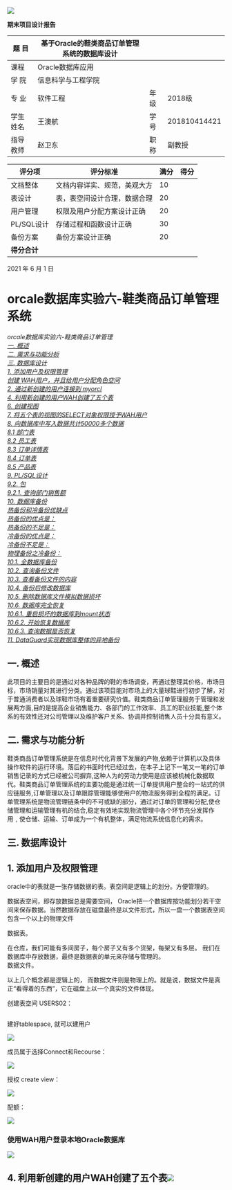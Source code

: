 ![](media/3941f3bb60145ffe7b6ccd7ca3834548.png)

**期末项目设计报告**

| 题 目    | 基于Oracle的鞋类商品订单管理系统的数据库设计 |      |              |
|----------|----------------------------------------------|------|--------------|
| 课程     | Oracle数据库应用                             |      |              |
| 学 院    | 信息科学与工程学院                           |      |              |
| 专 业    | 软件工程                                     | 年级 | 2018级       |
| 学生姓名 | 王澳航                                       | 学号 | 201810414421 |
| 指导教师 | 赵卫东                                       | 职称 | 副教授       |

| **评分项**   | **评分标准**                 | **满分** | **得分** |
|--------------|------------------------------|----------|----------|
| 文档整体     | 文档内容详实、规范，美观大方 | 10       |          |
| 表设计       | 表，表空间设计合理，数据合理 | 20       |          |
| 用户管理     | 权限及用户分配方案设计正确   | 20       |          |
| PL/SQL设计   | 存储过程和函数设计正确       | 30       |          |
| 备份方案     | 备份方案设计正确             | 20       |          |
| **得分合计** |                              |          |          |

2021 年 6 月 1 日

# orcale数据库实验六-鞋类商品订单管理系统

*orcale数据库实验六-鞋类商品订单管理*   
[*一. 概述*](#header-n4)  
[*二. 需求与功能分析* ](#header-n7)  
[*三. 数据库设计*](#header-n9)  
[*1. 添加用户及权限管理*](#header-n10)  
[*创建 WAH用户，并且给用户分配角色空间*](#header-n24)  
[*2. 通过新创建的用户连接到 myorcl* ](#header-n28)  
[*4. 利用新创建的用户WAH创建了五个表*](#header-n34)  
[*6. 创建视图*](#header-n138)  
[*7. 将五个表的视图的SELECT对象权限授予WAH用户* ](#header-n151)  
[*8. 向数据库中写入数据共计50000多个数据*](#header-n153)  
[*8.1 部门表*](#header-n154)  
[*8.2 员工表*](#header-n157)  
[*8.3 订单详情表*](#header-n160)  
[*8.4 订单表*](#header-n163)  
[*8.5 产品表*](#header-n166)  
[*9. PL/SQL设计*](#header-n169)  
[*9.2. 包*](#header-n197)  
[*9.2.1. 查询部门销售额*](#header-n198)  
[*10. 数据库备份*](#header-n202)  
[*热备份和冷备份优缺点*](#header-n205)  
[*热备份的优点是：*](#header-n206)  
[*热备份的不足是：*](#header-n212)  
[*冷备份的优点是：*](#header-n216)  
[*冷备份不足是：*](#header-n222)  
[*物理备份之冷备份：*](#header-n227)  
[*10.1. 全数据库备份*](#header-n236)  
[*10.2. 查询备份文件*](#header-n241)  
[*10.3. 查看备份文件的内容*](#header-n245)  
[*10.4. 备份后修改数据库*](#header-n255)  
[*10.5. 删除数据库文件模拟数据损坏*](#header-n259)  
[*10.6. 数据库完全恢复*](#header-n268)  
[*10.6.1. 重启损坏的数据库到mount状态*](#header-n269)  
[*10.6.2. 开始恢复数据库*](#header-n274)  
[*10.6.3. 查询数据是否恢复*](#header-n278)  
[*11. DataGuard实现数据库整体的异地备份*](#header-n284)

## 一. 概述

此项目的主要目的是通过对各种品牌的鞋的市场调查，再通过整理其价格，市场目标，市场销量对其进行分类。通过该项目能对市场上的大量球鞋进行初步了解，对于普通消费者以及球鞋市场有着重要研究价值。鞋类商品订单管理服务于管理和发展两方面,目的是提高企业销售能力、各部门的工作效率、员工的职业技能,整个体系的有效性还对公司管理以及维护客户关系、协调并控制销售人员十分具有意义。

## 二. 需求与功能分析 

鞋类商品订单管理系统是在信息时代化背景下发展的产物,依赖于计算机以及具体操作软件的运行环境。落后的书面时代已经过去，在本子上记下一笔又一笔的订单销售记录的方式已经被公司摒弃,这种人为的劳动力使用是应该被机械化数据取代。鞋类商品订单管理系统的主要功能是通过统一订单提供用户整合的一站式的供应链服务,订单管理以及订单跟踪管理能够使用户的物流服务得到全程的满足。订单管理系统是物流管理链条中的不可或缺的部分，通过对订单的管理和分配,使仓储管理和运输管理有机的结合,稳定有效地实现物流管理中各个环节充分发挥作用﹐使仓储、运输、订单成为一个有机整体，满足物流系统信息化的需求。

## 三. 数据库设计

## 1. 添加用户及权限管理

oracle中的表就是一张存储数据的表。表空间是逻辑上的划分。方便管理的。

数据表空间，即存放数据总是需要空间，
Oracle把一个数据库按功能划分若干空间来保存数据。当然数据存放在磁盘最终是以文件形式，所以一盘一个数据表空间包含一个以上的物理文件

数据表。

在仓库，我们可能有多间房子，每个房子又有多个货架，每架又有多层。
我们在数据库中存放数据，最终是数据表的单元来存储与管理的。  
数据文件。

以上几个概念都是逻辑上的，
而数据文件则是物理上的。就是说，数据文件是真正“看得着的东西”，它在磁盘上以一个真实的文件体现。

创建表空间 USERS02：

~~~~~~~~~~~~~~~~~~~~~~~~~~~~~~~~~~~~~~~~~~~~~~~~~~~~~~~~~~~~~~~~~~~~~~~~~~~~~~~~

~~~~~~~~~~~~~~~~~~~~~~~~~~~~~~~~~~~~~~~~~~~~~~~~~~~~~~~~~~~~~~~~~~~~~~~~~~~~~~~~

建好tablespace, 就可以建用户

![](media/dd77aed4611db938601a17e27c6c2bb6.png)

成员属于选择Connect和Recourse：

![](media/d98304ef27370dda21b2ef8b56470cc0.png)

授权 create view：

![](media/922721e6096f8f074fb30016dec77cb4.png)

配额：

![](media/ebd03cb76da181807048bc15960eec45.png)

### 使用WAH用户登录本地Oracle数据库

![](media/17d94a961cb1d1714490ad592df2c7cc.png)

## 4. 利用新创建的用户WAH创建了五个表![](media/4da2bd42eb810c67cb6cac5a69c2976f.png)

~~~~~~~~~~~~~~~~~~~~~~~~~~~~~~~~~~~~~~~~~~~~~~~~~~~~~~~~~~~~~~~~~~~~~~~~~~~~~~~~
 










































































































































































































部门信息表
~~~~~~~~~~~~~~~~~~~~~~~~~~~~~~~~~~~~~~~~~~~~~~~~~~~~~~~~~~~~~~~~~~~~~~~~~~~~~~~~

| 属性     | 字段            | 注解     |
|----------|-----------------|----------|
| 部门ID   | DEPARTMENT_ID   | 部门ID   |
| 部门名称 | DEPARTMENT_NAME | 部门名称 |

产品表

| 属性     | 字段         | 注解     |
|----------|--------------|----------|
| 产品编号 | PRODUCT_ID   | 产品编号 |
| 产品名称 | PRODUCT_NAME | 产品名称 |
| 产品类型 | PRODUCT_TYPE | 产品类型 |

员工表

| 属性     | 字段        | 注解     |
|----------|-------------|----------|
| 编号     | EMPLOYEE-ID | 员工ID   |
| 姓名     | NAME        | 姓名     |
| 电子邮件 | EMAIL       | 电子邮件 |
| 薪资     | SALARY      | 薪资     |
| 照片     | PHOTO       | 照片     |

订单表

| 属性        | 字段                     | 注解            |
|-------------|--------------------------|-----------------|
| 订单编号    | ORDER_ID                 | 订单编号        |
| 日期 部门ID | ORDER_DATE DEPARTMENT_ID | 下单日期 部门id |

订单详细表

| 属性                       | 字段                                   | 注解                       |
|----------------------------|----------------------------------------|----------------------------|
| 编号                       | ID                                     | 编号                       |
| 编号                       | ORDER_ID                               | 订单编号                   |
| 产品名称 产品数量 产品价格 | PRODUCT_NAME PRODUCT_NUM PRODUCT_PRICE | 信息介绍 产品数量 产品价格 |

## 6. 创建视图

-   视图(view)，也称虚表,
    不占用物理空间，这个也是相对概念，因为视图本身的定义语句还是要存储在数据字典里的。视图只有逻辑定义。每次使用的时候,只是重新执行SQL。

-   视图是从一个或多个实际表中获得的，这些表的数据存放在数据库中。那些用于产生视图的表叫做该视图的基表。一个视图也可以从另一个视图中产生。

-   视图的定义存在数据库中，与此定义相关的数据并没有再存一份于数据库中。通过视图看到的数据存放在基表中。

-   视图看上去非常象数据库的物理表，对它的操作同任何其它的表一样。当通过视图修改数据时，实际上是在改变基表中的数据；相反地，基表数据的改变也会自动反映在由基表产生的视图中。由于逻辑上的原因，有些Oracle视图可以修改对应的基表，有些则不能（仅仅能查询）。

-   还有一种视图：物化视图（MATERIALIZED VIEW ），也称实体化视图，快照 （8i
    以前的说法） ，它是含有数据的，占用存储空间。

-   

## **CREATE OR REPLACE FORCE EDITIONABLE VIEW "VIEW_ORDER_DETAILS" ("ID", "ORDER_ID", "ORDER_DATE", "PRODUCT_TYPE", "PRODUCT_NAME", "PRODUCT_NUM", "PRODUCT_PRICE") AS**

##  **SELECT**

##  **d.ID,**

##  **o.ORDER_ID,**

##  **o.ORDER_DATE,**

##  **p.PRODUCT_TYPE,**

##  **d.PRODUCT_NAME,**

##  **d.PRODUCT_NUM,**

##  **d.PRODUCT_PRICE**

## **FROM ORDERS o,ORDER_DETAILS d,PRODUCTS p where d.ORDER_ID=o.ORDER_ID and d.PRODUCT_NAME=p.PRODUCT_NAME;**

## 8. 向数据库中写入数据共计50000多个数据

**declare**

**dt date;**

**m number(8,2);**

**V_department_ID NUMBER(6);**

**v_order_id number(10);**

**v_name VARCHAR2 ( 100 );**

**v number(10,2);**

**begin**

**for i in 1..10000**

**loop**

**if i mod 2 =0 then**

**dt:=to_date('2015-3-2','yyyy-mm-dd')+(i mod 60);**

**else**

**dt:=to_date('2016-3-2','yyyy-mm-dd')+(i mod 60);**

**end if;**

**V_department_ID:=CASE I MOD 3 + 1 WHEN 1 THEN 1 WHEN 2 THEN 2 ELSE 3 END;**

**--插入订单**

**v_order_id:=SEQ_ORDER_ID.nextval; --应该将SEQ_ORDER_ID.nextval保存到变量中。**

**insert /\*+append\*/ into ORDERS (ORDER_ID,ORDER_DATE,DEPARMENT_ID)**

**values (v_order_id,dt,V_department_ID);**

**--插入订单y一个订单包括3个产品**

**v:=dbms_random.value(100,40);**

**v_name:='巴黎世家'\|\| (i mod 3 + 1);**

**insert /\*+append\*/ into
ORDER_DETAILS(ID,ORDER_ID,PRODUCT_NAME,PRODUCT_NUM,PRODUCT_PRICE)**

**values (SEQ_ORDER_DETAILS_ID.NEXTVAL,v_order_id,v_name,1,v);**

**v:=dbms_random.value(20,10);**

**v_name:='莆田鞋'\|\| (i mod 3 + 1);**

**insert /\*+append\*/ into
ORDER_DETAILS(ID,ORDER_ID,PRODUCT_NAME,PRODUCT_NUM,PRODUCT_PRICE)**

**values (SEQ_ORDER_DETAILS_ID.NEXTVAL,v_order_id,v_name,1,v);**

**v:=dbms_random.value(30,15);**

**v_name:='耐克'\|\| (i mod 3 + 1);**

**insert /\*+append\*/ into
ORDER_DETAILS(ID,ORDER_ID,PRODUCT_NAME,PRODUCT_NUM,PRODUCT_PRICE)**

**values (SEQ_ORDER_DETAILS_ID.NEXTVAL,v_order_id,v_name,1,v);**

**--在触发器关闭的情况下，需要手工计算每个订单的应收金额：**

**select sum(PRODUCT_NUM\*PRODUCT_PRICE) into m from ORDER_DETAILS where
ORDER_ID=v_order_id;**

**if m is null then**

**m:=0;**

**end if;**

**UPDATE ORDERS SET TRADE_RECEIVABLE = m WHERE ORDER_ID=v_order_id;**

**IF I MOD 1000 =0 THEN**

**commit; --每次提交会加快插入数据的速度**

**END IF;**

**end loop;**

**--统计用户的所有表，所需时间很长：2千万行数据，需要1600秒，该语句可选**

**--dbms_stats.gather_schema_stats(User,estimate_percent=\>100,cascade=\> TRUE);
\--estimate_percent采样行的百分比**

**end;**

**/**

**--最后动态增加一个PARTITION_BEFORE_2018分区：**

**ALTER TABLE ORDERS**

**ADD PARTITION PARTITION_BEFORE_2018 VALUES LESS THAN (TO_DATE(' 2018-01-01
00:00:00', 'SYYYY-MM-DD HH24:MI:SS', 'NLS_CALENDAR=GREGORIAN'));**

**ALTER INDEX ORDERS_INDEX_DATE**

**MODIFY PARTITION PARTITION_BEFORE_2018**

**NOCOMPRESS;**/

代码截图：

![](media/a0360801d96d13c7cd09901dbc4bb9ff.png)

![](media/4f021b96bfb7c964d5e2793d7921434a.png)![](media/612f647ae425c6070bee644d30bdf6b0.png)

![](media/1923f8b7a82fb22440142182f6a9c326.png)

## 9. PL/SQL设计

过程和函数由以下4部分：

-   签名或头

-   关键字IS或AS

-   局部声明（可选）

-   BEGIN和END之间的过程体（包括异常处理程序）

简单示例：

~~~~~~~~~~~~~~~~~~~~~~~~~~~~~~~~~~~~~~~~~~~~~~~~~~~~~~~~~~~~~~~~~~~~~~~~~~~~~~~~
    show_line(ip_line_length  number, ip_separator  varchar2)
 
actual_line varchar2(150);

       t_user(,name,sex)(ip_line_length,ip_separator,ip_line_length);
      idx  1..ip_line_length 
         actual_line := actual_line||ip_separator;
      ;
     dbms_output.put_line(actual_line);
  others 
          dbms_output.put_line(SQLERRM);
;
~~~~~~~~~~~~~~~~~~~~~~~~~~~~~~~~~~~~~~~~~~~~~~~~~~~~~~~~~~~~~~~~~~~~~~~~~~~~~~~~

如下调用：

~~~~~~~~~~~~~~~~~~~~~~~~~~~~~~~~~~~~~~~~~~~~~~~~~~~~~~~~~~~~~~~~~~~~~~~~~~~~~~~~
    show_line(50,'=');;/
~~~~~~~~~~~~~~~~~~~~~~~~~~~~~~~~~~~~~~~~~~~~~~~~~~~~~~~~~~~~~~~~~~~~~~~~~~~~~~~~

在SQLPLUS里面调用：

~~~~~~~~~~~~~~~~~~~~~~~~~~~~~~~~~~~~~~~~~~~~~~~~~~~~~~~~~~~~~~~~~~~~~~~~~~~~~~~~
SQL> BEGIN2        show_line(50,'=');3    ;
~~~~~~~~~~~~~~~~~~~~~~~~~~~~~~~~~~~~~~~~~~~~~~~~~~~~~~~~~~~~~~~~~~~~~~~~~~~~~~~~

几点说明：

1、参数没有指定长度，当有实际数据传递进来的时候，参数的长度才被确定。

2、局部声明为：actual_line varchar2(150);

3、使用命令SQL\> show errors在SQLPLUS里面查看错误。

### 9.2. 创建函数

#### 9.2.1. 查询部门所属总销售额

**CREATE OR REPLACE**

**PACKAGE BODY "MYPACK" AS FUNCTION Get_SaleAmount ( DEPARTMENT_ID NUMBER )
RETURN NUMBER AS N NUMBER ( 20, 2 );**

**BEGIN**

**SELECT SUM(O.TRADE_RECEIVABLE) into N FROM ORDERS O,DEPARTMENTS D**

**WHERE O.DEPARTMENT_ID=D.DEPARTMENT_ID AND D.DEPARTMENT_ID ="门店号";**

**RETURN N;**

**END;**

**END;**

#### 9.2.2. 测试

![](media/d78e4a90de7da7671e3ce71f4175ce74.png)

## 

## 10. 数据库备份

**ORACLE数据库备份与恢复详解**

Oracle的备份与恢复有三种标准的模式，大致分为两
大类，备份恢复(物理上的)以及导入导出(逻辑上的)，而备份恢复又可以根据数据库的工作模式分为非归档模式(Nonarchivelog-style)
和归档模式(Archivelog-style),通常，我们把非归档模式称为冷备份，而相应的把归档模式称为热备份。

### 热备份和冷备份优缺点

#### 热备份的优点是：

1．可在表空间或数据文件级备份，备份时间短。

2．备份时数据库仍可使用。

3．可达到秒级恢复（恢复到某一时间点上）。

4．可对几乎所有数据库实体作恢复。

5．恢复是快速的，在大多数情况下在数据库仍工作时恢复。

#### 热备份的不足是：

1．不能出错，否则后果严重。

2．若热备份不成功，所得结果不可用于时间点的恢复。

3．因难维护，所以要特别仔细小心，不允许“以失败而告终”。

#### 冷备份的优点是：

1．是非常快速的备份方法（只需拷贝文件）

2．容易归档（简单拷贝即可）

3．容易恢复到某个时间点上（只需将文件再拷贝回去）

4．能与归档方法相结合，作数据库“最新状态”的恢复。

5．低度维护，高度安全。

#### 冷备份不足是：

1．单独使用时，只能提供到“某一时间点上”的恢复。

2．在实施备份的全过程中，数据库必须要作备份而不能作其它工作。也就是说，数据库必须是关闭状态。

3．若磁盘空间有限，只能拷贝到磁带等其它外部存储设备上，速度会很慢。

4．不能按表或按用户恢复。

### 物理备份之冷备份：

当数据库可以暂时处于关闭状态时，我们需要将它在这一稳定时刻的数据相关文件转移到安全的区域，当数据库遭到破坏，再从安全区域将备份的数据库相关文件拷
贝回原来的位置，这样，就完成了一次快捷安全等数据转移。由于是在数据库不提供服务的关闭状态，所以称为冷备份。冷备份具有很多优良特性，比如上面图中我
们提到的，快速，方便，以及高效。一次完整的冷备份步骤应该是：

1，首先关闭数据库（shutdown normal）

2，拷贝相关文件到安全区域（利用操作系统命令拷贝数据库的所有的数据文件、日志文件、控制文件、参数文件、口令文件等（包括路径））

3，重新启动数据库（startup）

这样，我们就完成了一次冷备份，请确定你对这些相应的目录（包括写入的目标文件夹）有相应的权限。

恢复的时候，相对比较简单了，我们停掉数据库，将文件拷贝回相应位置，重启数据库就可以了，当然也可以用脚本来完成。

## 10.1. 手动数据库备份之数据库导出expdp

### 步骤：

SQL plus 已SYSTEM 用户登录

创建expdir目录并给WAH用户授权读写

![](media/1abdda41b1accd544d4b418f3e03a815.png)

用户自己备份

![](media/68cae39bf1b320dd7e4b3ebc728c6399.png)

前往本地目录查看：

![](media/80e0464811efb74d14f04b25857f6b03.png)

### 10.5. 删除数据库文件模拟数据损坏

![](media/904664f10e035ea1742ae900d8f6e1cf.png)

### 10.6. 数据库完全恢复

![](media/104a6117f96ded5c9542ca1a47b85ab9.png)

用户WAH登录数据库查看恢复情况;

![](media/b10cdd877436365b531d5e1223799591.png)

恢复成功。
